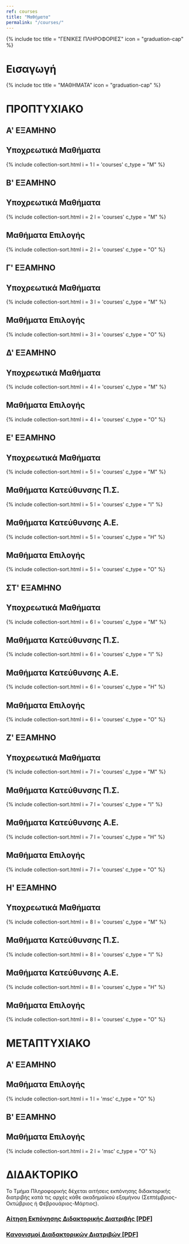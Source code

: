 ```yaml
---
ref: courses
title: "Μαθήματα"
permalink: "/courses/"
---
```


{% include toc title = "ΓΕΝΙΚΕΣ ΠΛΗΡΟΦΟΡΙΕΣ" icon = "graduation-cap" %}
# **Εισαγωγή**

{% include toc title = "ΜΑΘΗΜΑΤΑ" icon = "graduation-cap" %}

# ΠΡΟΠΤΥΧΙΑΚΟ

## **A' ΕΞΑΜΗΝΟ**

## Υποχρεωτικά Μαθήματα

{% include collection-sort.html i = 1 l = 'courses' c_type = "M" %}


## **Β' ΕΞΑΜΗΝΟ**

## Υποχρεωτικά Μαθήματα

{% include collection-sort.html i = 2 l = 'courses' c_type = "M" %}

## Μαθήματα Επιλογής

{% include collection-sort.html i = 2 l = 'courses' c_type = "Ο" %}

## **Γ' ΕΞΑΜΗΝΟ**

## Υποχρεωτικά Μαθήματα

{% include collection-sort.html i = 3 l = 'courses' c_type = "M" %}

## Μαθήματα Επιλογής

{% include collection-sort.html i = 3 l = 'courses' c_type = "Ο" %}

## **Δ' ΕΞΑΜΗΝΟ**

## Υποχρεωτικά Μαθήματα

{% include collection-sort.html i = 4 l = 'courses' c_type = "M" %}

## Μαθήματα Επιλογής

{% include collection-sort.html i = 4 l = 'courses' c_type = "Ο" %}

## **Ε' ΕΞΑΜΗΝΟ**

## Υποχρεωτικά Μαθήματα

{% include collection-sort.html i = 5 l = 'courses' c_type = "M" %}

## Μαθήματα Κατεύθυνσης Π.Σ.

{% include collection-sort.html i = 5 l = 'courses' c_type = "I" %}

## Μαθήματα Κατεύθυνσης Α.Ε.

{% include collection-sort.html i = 5 l = 'courses' c_type = "H" %}

## Μαθήματα Επιλογής

{% include collection-sort.html i = 5 l = 'courses' c_type = "Ο" %}

## **ΣΤ' ΕΞΑΜΗΝΟ**

## Υποχρεωτικά Μαθήματα

{% include collection-sort.html i = 6 l = 'courses' c_type = "M" %}

## Μαθήματα Κατεύθυνσης Π.Σ.

{% include collection-sort.html i = 6 l = 'courses' c_type = "I" %}

## Μαθήματα Κατεύθυνσης Α.Ε.

{% include collection-sort.html i = 6 l = 'courses' c_type = "H" %}

## Μαθήματα Επιλογής

{% include collection-sort.html i = 6 l = 'courses' c_type = "Ο" %}

## **Ζ' ΕΞΑΜΗΝΟ**

## Υποχρεωτικά Μαθήματα

{% include collection-sort.html i = 7 l = 'courses' c_type = "M" %}

## Μαθήματα Κατεύθυνσης Π.Σ.

{% include collection-sort.html i = 7 l = 'courses' c_type = "I" %}

## Μαθήματα Κατεύθυνσης Α.Ε.

{% include collection-sort.html i = 7 l = 'courses' c_type = "H" %}

## Μαθήματα Επιλογής

{% include collection-sort.html i = 7 l = 'courses' c_type = "Ο" %}

## **Η' ΕΞΑΜΗΝΟ**

## Υποχρεωτικά Μαθήματα

{% include collection-sort.html i = 8 l = 'courses' c_type = "M" %}

## Μαθήματα Κατεύθυνσης Π.Σ.

{% include collection-sort.html i = 8 l = 'courses' c_type = "I" %}

## Μαθήματα Κατεύθυνσης Α.Ε.

{% include collection-sort.html i = 8 l = 'courses' c_type = "H" %}

## Μαθήματα Επιλογής

{% include collection-sort.html i = 8 l = 'courses' c_type = "Ο" %}

# ΜΕΤΑΠΤΥΧΙΑΚΟ

## **A' ΕΞΑΜΗΝΟ**

## Μαθήματα Επιλογής

{% include collection-sort.html i = 1 l = 'msc' c_type = "Ο" %}

## **Β' ΕΞΑΜΗΝΟ**

## Μαθήματα Επιλογής

{% include collection-sort.html i = 2 l = 'msc' c_type = "Ο" %}

# ΔΙΔΑΚΤΟΡΙΚΟ

Το Τμήμα Πληροφορικής δέχεται αιτήσεις εκπόνησης διδακτορικής διατριβής κατά τις αρχές κάθε ακαδημαϊκού εξαμήνου (Σεπτέμβριος-Οκτώβριος ή Φεβρουάριος-Μάρτιος).

### [Αίτηση Εκπόνησης Διδακτορικής Διατριβής [PDF]](https://ionio.gr/download.php?f=00001-00999/IU-pf-00709-38122-gr.doc)

### [Κανονισμοί Διαδακτορικών Διατριβών [PDF]](https://ionio.gr/download.php?f=00001-00999/IU-pf-00709-63003-gr.pdf)
